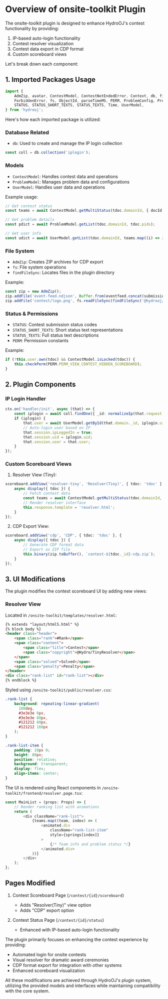 # Overview of onsite-toolkit Plugin

The onsite-toolkit plugin is designed to enhance HydroOJ's contest functionality by providing:
1. IP-based auto-login functionality
2. Contest resolver visualization 
3. Contest data export in CDP format
4. Custom scoreboard views

Let's break down each component:

## 1. Imported Packages Usage

```typescript
import {
    AdmZip, avatar, ContestModel, ContestNotEndedError, Context, db, findFileSync,
    ForbiddenError, fs, ObjectId, parseTimeMS, PERM, ProblemConfig, ProblemModel,
    STATUS, STATUS_SHORT_TEXTS, STATUS_TEXTS, Time, UserModel,
} from 'hydrooj';
```

Here's how each imported package is utilized:

### Database Related
- `db`: Used to create and manage the IP login collection
```typescript
const coll = db.collection('iplogin');
```

### Models
- `ContestModel`: Handles contest data and operations
- `ProblemModel`: Manages problem data and configurations  
- `UserModel`: Handles user data and operations

Example usage:
```typescript
// Get contest status
const teams = await ContestModel.getMultiStatus(tdoc.domainId, { docId: tdoc.docId });

// Get problem details 
const pdict = await ProblemModel.getList(tdoc.domainId, tdoc.pids);

// Get user info
const udict = await UserModel.getList(tdoc.domainId, teams.map((i) => i.uid));
```

### File System
- `AdmZip`: Creates ZIP archives for CDP export
- `fs`: File system operations
- `findFileSync`: Locates files in the plugin directory

Example:
```typescript
const zip = new AdmZip();
zip.addFile('event-feed.ndjson', Buffer.from(eventfeed.concat(submissions).concat(endState)));
zip.addFile('contest/logo.png', fs.readFileSync(findFileSync('@hydrooj/onsite-toolkit/public/logo.png')));
```

### Status & Permissions
- `STATUS`: Contest submission status codes
- `STATUS_SHORT_TEXTS`: Short status text representations
- `STATUS_TEXTS`: Full status text descriptions
- `PERM`: Permission constants

Example:
```typescript
if (!this.user.own(tdoc) && ContestModel.isLocked(tdoc)) {
    this.checkPerm(PERM.PERM_VIEW_CONTEST_HIDDEN_SCOREBOARD);
}
```

## 2. Plugin Components

### IP Login Handler
```typescript
ctx.on('handler/init', async (that) => {
    const iplogin = await coll.findOne({ _id: normalizeIp(that.request.ip) });
    if (iplogin) {
        that.user = await UserModel.getById(that.domain._id, iplogin.uid);
        // Auto-login user based on IP
        that.session.ipLoggedIn = true;
        that.session.uid = iplogin.uid;
        that.session.user = that.user;
    }
});
```

### Custom Scoreboard Views

1. Resolver View (Tiny):
```typescript
scoreboard.addView('resolver-tiny', 'Resolver(Tiny)', { tdoc: 'tdoc' }, {
    async display({ tdoc }) {
        // Fetch contest data
        const teams = await ContestModel.getMultiStatus(tdoc.domainId, { docId: tdoc.docId });
        // Render resolver interface
        this.response.template = 'resolver.html';
    }
});
```

2. CDP Export View:
```typescript
scoreboard.addView('cdp', 'CDP', { tdoc: 'tdoc' }, {
    async display({ tdoc }) {
        // Generate CDP format data
        // Export as ZIP file
        this.binary(zip.toBuffer(), `contest-${tdoc._id}-cdp.zip`);
    }
});
```

## 3. UI Modifications

The plugin modifies the contest scoreboard UI by adding new views:

### Resolver View
Located in `/onsite-toolkit/templates/resolver.html`:
```html
{% extends "layout/html5.html" %}
{% block body %}
<header class="header">
    <span class="rank">#Rank</span>
    <span class="content">
        <span class="title">Contest</span>
        <span class="copyright">@Hydro/TinyResolver</span>
    </span>
    <span class="solved">Solved</span>
    <span class="penalty">Penalty</span>
</header>
<div class="rank-list" id="rank-list"></div>
{% endblock %}
```

Styled using `/onsite-toolkit/public/resolver.css`:
```css
.rank-list {
    background: repeating-linear-gradient(
      180deg,
      #3e3e3e 0px,
      #3e3e3e 80px,
      #121212 80px,
      #121212 160px
    );
}

.rank-list-item {
    padding: 10px 0;
    height: 80px;
    position: relative;
    background: transparent;
    display: flex;
    align-items: center;
}
```

The UI is rendered using React components in `/onsite-toolkit/frontend/resolver.page.tsx`:
```typescript
const MainList = (props: Props) => {
    // Render ranking list with animations
    return (
        <div className="rank-list">
            {teams.map((team, index) => (
                <animated.div
                    className="rank-list-item"
                    style={springs[index]}
                >
                    {/* Team info and problem status */}
                </animated.div>
            ))}
        </div>
    );
};
```

## Pages Modified

1. Contest Scoreboard Page (`/contest/{id}/scoreboard`)
   - Adds "Resolver(Tiny)" view option
   - Adds "CDP" export option

2. Contest Status Page (`/contest/{id}/status`) 
   - Enhanced with IP-based auto-login functionality

The plugin primarily focuses on enhancing the contest experience by providing:
- Automated login for onsite contests
- Visual resolver for dramatic award ceremonies
- CDP format export for integration with other systems
- Enhanced scoreboard visualization

All these modifications are achieved through HydroOJ's plugin system, utilizing the provided models and interfaces while maintaining compatibility with the core system.
